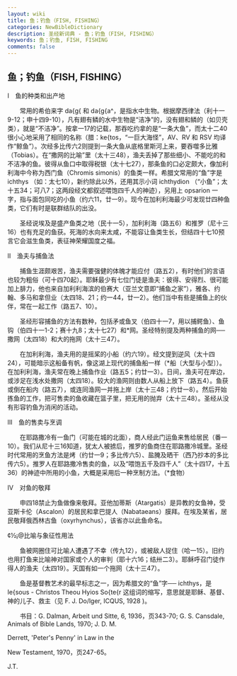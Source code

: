 ```yaml
---
layout: wiki
title: 鱼；钓鱼（FISH, FISHING）
categories: NewBibleDictionary
description: 圣经新词典 - 鱼；钓鱼（FISH, FISHING）
keywords: 鱼；钓鱼, FISH, FISHING
comments: false
---
```


## 鱼；钓鱼（FISH, FISHING）

Ⅰ　鱼的种类和出产地

　　常用的希伯来字 da{g{ 和 da{g{a^，是指水中生物。根据摩西律法（利十一9-12；申十四9-10），凡有翅有鳞的水中生物是“洁净”的，没有翅和鳞的（如贝壳类），就是“不洁净”。按拿一17的记载，那吞吃约拿的是“一条大鱼”，而太十二40很小心地采用了相同的名称（腊：ke{tos，“一巨大海怪”，AV、RV 和 RSV 均译作“鲸鱼”）。次经多比传六2则提到一条大鱼从底格里斯河上来，要吞噬多比雅（Tobias）。在“撒网的比喻”里（太十三48），渔夫丢掉了那些细小、不能吃的和不洁净的鱼。彼得从鱼口中取得税银（太十七27），那条鱼的口必定颇大，像加利利海中今称为西门鱼（Chromis simonis）的鱼类一样。希腊文常用的“鱼”字是 ichthys （如：太七10），新约除此以外，还用其示小词 ichthydion （“小鱼”；太十五34；可八7；这两段经文都叙述喂饱四千人的神迹），另用上 opsarion 一字，指与面包同吃的小鱼（约六11，廿一9）。现今在加利利海最少可发现廿四种鱼类，它们有时是联群结队的出没。

　　圣经说埃及是盛产鱼类之地（民十一5），加利利海（路五6）和推罗（尼十三16）也有充足的鱼获。死海的水向来太咸，不能容让鱼类生长，但结四十七10预言它会滋生鱼类，表征神荣耀国度之福。

Ⅱ　渔夫与捕鱼法

　　捕鱼生涯颇艰苦，渔夫需要强健的体魄才能应付（路五2），有时他们的言语也较为粗俗（可十四70起）。耶稣最少有七位门徒是渔夫：彼得、安得烈、很可能加上腓力，他也来自加利利海滨的伯赛大（亚兰文意即“捕鱼之家”），雅各、约翰、多马和拿但业（太四18、21；约一44，廿一2）。他们当中有些是捕鱼上的伙伴，常在一起工作（路五7、10）。

　　圣经形容捕鱼的方法有数种，包括矛或鱼叉（伯四十一7，用以捕鳄鱼）、鱼钩（伯四十一1-2；赛十九8；太十七27）和*网。圣经特别提及两种捕鱼的网──撒网（太四18）和大的拖网（太十三47）。

　　在加利利海，渔夫用的是摇桨的小船（约六19）。经文提到逆风（太十四24），可能暗示这船备有帆，像这湖上现代的捕鱼船一样（*船〔大型与小型〕）。在加利利海，渔夫常在晚上捕鱼作业（路五5；约廿一3）。日间，渔夫可在岸边，或涉足在浅水处撒网（太四18）。较大的渔网则由数人从船上放下（路五4）。鱼获或倒在船内（路五7），或连同渔网一并拖上岸（太十三48；约廿一8）。然后开始拣鱼的工作，把可售卖的鱼收藏在篮子里，把无用的抛弃（太十三48）。圣经从没有形容钓鱼为消闲的活动。

Ⅲ　鱼的售卖与烹调

　　在耶路撒冷有一鱼门（可能在城的北面），商人经此门运鱼来售给居民（番一10）。我们从尼十三16知道，犹太人被掳后，推罗的鱼商住在耶路撒冷城里。圣经时代常用的烹鱼方法是烤（约廿一9；多比传六5）、盐腌及晒干（西乃抄本的多比传六5）。推罗人在耶路撒冷售卖的鱼，以及“喂饱五千及四千人”（太十四17，十五36）的神迹中所用的小鱼，大概是采用后一种烹制方法。（*食物）

Ⅳ　对鱼的敬拜

　　申四18禁止为鱼做像来敬拜。亚他加蒂斯（Atargatis）是异教的女鱼神，受亚斯卡伦（Ascalon）的居民和拿巴提人（Nabataeans）膜拜。在埃及某省，居民敬拜俄西林古鱼（oxyrhynchus），该省亦以此鱼命名。

¢½¡@比喻与象征性用法

　　鱼被网圈住可比喻人遭遇了不幸（传九12），或被敌人捉住（哈一15）。旧约也用打鱼来比喻神对国家或个人的审判（耶十六16；结卅二3）。耶稣呼召门徒作得人的渔夫（太四19）。天国有如一个拖网（太十三47）。

　　鱼是基督教艺术的最早标志之一，因为希腊文的“鱼”字── ichthys，是 Ie{sous - Christos Theou Hyios So{te{r 这组词的缩写，意思就是耶稣、基督、神的儿子、救主（见 F. J. Do/lger, ICQUS, 1928 )。

　　书目：G. Dalman, Arbeit und Sitte, 6, 1936，页343-70; G. S. Cansdale, Animals of Bible Lands, 1970; J. D. M.

Derrett, 'Peter's Penny' in Law in the

New Testament, 1970，页247-65。

J.T.








